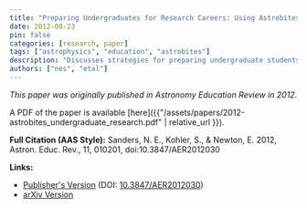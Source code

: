 ```yaml
---
title: "Preparing Undergraduates for Research Careers: Using Astrobites in the Classroom"
date: 2012-08-23
pin: false
categories: [research, paper]
tags: ["astrophysics", "education", "astrobites"]
description: "Discusses strategies for preparing undergraduate students for research careers, highlighting the use of Astrobites for integrating current research into educational settings."
authors: ["nes", "etal"]
---
```


*This paper was originally published in Astronomy Education Review in 2012.*

A PDF of the paper is available [here]({{"/assets/papers/2012-astrobites_undergraduate_research.pdf" | relative_url }}).

**Full Citation (AAS Style):**
Sanders, N. E., Kohler, S., & Newton, E. 2012, Astron. Educ. Rev., 11, 010201, doi:10.3847/AER2012030

**Links:**
- [Publisher's Version](https://access.portico.org/stable?au=pgg3ztfbrz2) (DOI: [10.3847/AER2012030](https://doi.org/10.3847/AER2012030))
- [arXiv Version](https://arxiv.org/abs/1208.4791)
